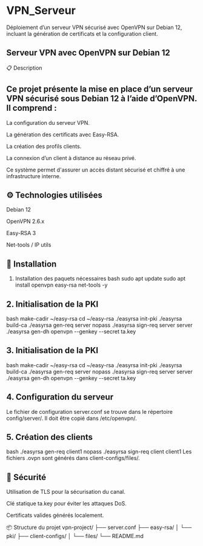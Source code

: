 # VPN_Serveur
Déploiement d’un serveur VPN sécurisé avec OpenVPN sur Debian 12, incluant la génération de certificats et la configuration client.
## Serveur VPN avec OpenVPN sur Debian 12
📋 Description
## Ce projet présente la mise en place d’un serveur VPN sécurisé sous Debian 12 à l’aide d’OpenVPN. Il comprend :

La configuration du serveur VPN.

La génération des certificats avec Easy-RSA.

La création des profils clients.

La connexion d’un client à distance au réseau privé.

Ce système permet d'assurer un accès distant sécurisé et chiffré à une infrastructure interne.

## ⚙️ Technologies utilisées
Debian 12

OpenVPN 2.6.x

Easy-RSA 3

Net-tools / IP utils

## 🚀 Installation
1. Installation des paquets nécessaires
bash
sudo apt update
sudo apt install openvpn easy-rsa net-tools -y
## 2. Initialisation de la PKI
bash
make-cadir ~/easy-rsa
cd ~/easy-rsa
./easyrsa init-pki
./easyrsa build-ca
./easyrsa gen-req server nopass
./easyrsa sign-req server server
./easyrsa gen-dh
openvpn --genkey --secret ta.key
## 3. Initialisation de la PKI
bash
make-cadir ~/easy-rsa
cd ~/easy-rsa
./easyrsa init-pki
./easyrsa build-ca
./easyrsa gen-req server nopass
./easyrsa sign-req server server
./easyrsa gen-dh
openvpn --genkey --secret ta.key

## 4. Configuration du serveur
Le fichier de configuration server.conf se trouve dans le répertoire config/server/. Il doit être copié dans /etc/openvpn/.

## 5. Création des clients
bash
./easyrsa gen-req client1 nopass
./easyrsa sign-req client client1
Les fichiers .ovpn sont générés dans client-configs/files/.

## 🔐 Sécurité
Utilisation de TLS pour la sécurisation du canal.

Clé statique ta.key pour éviter les attaques DoS.

Certificats valides générés localement.

📦 Structure du projet
vpn-project/
├── server.conf
├── easy-rsa/
│   └── pki/
├── client-configs/
│   └── files/
└── README.md
